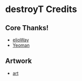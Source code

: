 # destroyT Credits

## Core Thanks!

- [elioWay](https://elioway.gitlab.io)
- [Yeoman](http://yeoman.io/)

## Artwork

- [art](https://en.wikipedia.org/wiki/File:John_Martin_Le_Pandemonium_Louvre.JPG)
